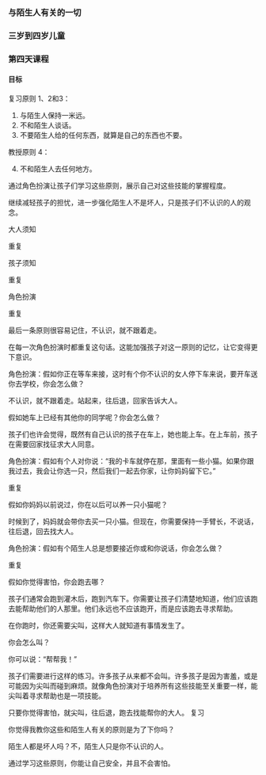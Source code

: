 ### 与陌生人有关的一切

### 三岁到四岁儿童

### 第四天课程

#### 目标

复习原则 1、2和3：

1. 与陌生人保持一米远。
2. 不和陌生人谈话。
3. 不要陌生人给的任何东西，就算是自己的东西也不要。

教授原则 4：

4. 不和陌生人去任何地方。

通过角色扮演让孩子们学习这些原则，展示自己对这些技能的掌握程度。

继续减轻孩子的担忧，进一步强化陌生人不是坏人，只是孩子们不认识的人的观念。

大人须知

重复

孩子须知

重复

角色扮演

重复

最后一条原则很容易记住，不认识，就不跟着走。

在每一次角色扮演时都重复这句话。这能加强孩子对这一原则的记忆，让它变得更下意识。

角色扮演：假如你正在等车来接，这时有个你不认识的女人停下车来说，要开车送你去学校，你会怎么做？

不认识，就不跟着走。站起来，往后退，回家告诉大人。

假如她车上已经有其他你的同学呢？你会怎么做？

孩子们也许会觉得，既然有自己认识的孩子在车上，她也能上车。在上车前，孩子在需要回家找征求大人同意。

角色扮演：假如有个人对你说：“我的卡车就停在那，里面有一些小猫。如果你跟我过去，我会让你选一只，然后我们一起去你家，让你妈妈留下它。”

重复

假如你妈妈以前说过，你在以后可以养一只小猫呢？

时候到了，妈妈就会带你去买一只小猫。但现在，你需要保持一手臂长，不说话，往后退，回去找大人。

角色扮演：假如有个陌生人总是想要接近你或和你说话，你会怎么做？

重复

假如你觉得害怕，你会跑去哪？

孩子们通常会跑到灌木后，跑到汽车下。你需要让孩子们清楚地知道，他们应该跑去能帮助他们的人那里。他们永远也不应该跑开，而是应该跑去寻求帮助。

在你跑时，你还需要尖叫，这样大人就知道有事情发生了。

你会怎么叫？

你可以说：“帮帮我！”

孩子们需要进行这样的练习。许多孩子从来都不会叫。许多孩子是因为害羞，或是可能因为尖叫而碰到麻烦。就像角色扮演对于培养所有这些技能至关重要一样，能尖叫着寻求帮助也是一项技能。

只要你觉得害怕，就尖叫，往后退，跑去找能帮你的大人。
复习

你觉得我教你这些和陌生人有关的原则是为了下你吗？


陌生人都是坏人吗？不，陌生人只是你不认识的人。

通过学习这些原则，你能让自己安全，并且不会害怕。